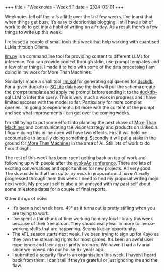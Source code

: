 +++
title = "Weeknotes - Week 9."
date = 2024-03-01
+++

Weeknotes fell off the rails a little over the last few weeks. I’ve learnt that when things get busy, it’s easy to deprioritise blogging. I still have a bit of work to do to get into a habit of writing on a Friday. As a result there’s a few things to write up this week. 

I released a couple of small tools this week that help working with quantised LLMs through [Ollama](https://ollama.com). 

[llm.py](https://github.com/andrewdotcom/llm_tool) is a command line tool for providing content to different LLMs for inference. You can provide context through stdin, use prompt templates and a few other things. I made it to help with some of the data processing I am doing in my work for [More Than Machines](http://www.morethanmachines.com). 

Similarly I made a small tool [llm_sql](https://github.com/andrewdotcom/llm_sql) for generating sql queries for [duckdb](https://duckdb.org). For a given duckdb or [SQLite](https://sqlite.org) database the tool will pull the schema create the prompt template and apply the prompt before sending it to the [duckdb-sql](https://ollama.com/library/duckdb-nsql) LLM to infer the query. This is very much a work in progress and I have limited success with the model so far. Particularly for more complex queries. I’m going to experiment a bit more with the content of the prompt and see what improvements I can get over the coming weeks. 

I’m still trying to put some effort into planning the next phase of [More Than Machines](http://www.morethanmachines.com) and communicating the vision/strategy and products on LinkedIn. I figure doing this in the open will have two effects. First it will hold me accountable to actually doing something. Secondly it will put a stake in the ground for [More Than Machines](http://www.morethanmachines.com) in the area of AI. Still lots of work to do here though. 

The rest of this week has been spent getting back on top of work and following up with people after the [evokeAg conference](https://www.evokeag.com). There are lots of exciting conversations and opportunities for new projects. All very good. The downside is that I am up to my neck in proposals and haven’t really progressed through them this week. I need to find my proposal writing mojo next week. My present self is also a bit annoyed with my past self about some milestone dates for  a couple of final reports. 

Other things of note. 
* It’s been a hot week here. 40° as it turns out is pretty stifling when you are trying to work. 
* I’ve spent a fair chunk of time working from my local library this week because of their free aircon. They should really lean in more to the co-working shifts that are happening. Seems like an opportunity. 
* The AFL season starts next week. I’ve been trying to sign up for Kayo as they own the streaming rights for most games. It’s been an awful user experience and their app is pretty ordinary. We haven’t had a tv arial since we moved into our house 6+ years ago. 
* I submitted a security flaw to an organisation this week. I haven’t heard back from them. I can’t tell if they’re grateful or just ignoring me and the flaw. 
